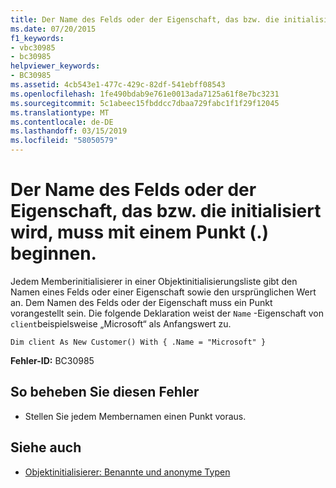 ```yaml
---
title: Der Name des Felds oder der Eigenschaft, das bzw. die initialisiert wird, muss mit einem Punkt (.) beginnen.
ms.date: 07/20/2015
f1_keywords:
- vbc30985
- bc30985
helpviewer_keywords:
- BC30985
ms.assetid: 4cb543e1-477c-429c-82df-541ebff08543
ms.openlocfilehash: 1fe490bdab9e761e0013ada7125a61f8e7bc3231
ms.sourcegitcommit: 5c1abeec15fbddcc7dbaa729fabc1f1f29f12045
ms.translationtype: MT
ms.contentlocale: de-DE
ms.lasthandoff: 03/15/2019
ms.locfileid: "58050579"
---
```

# <a name="name-of-field-or-property-being-initialized-must-start-with-"></a>Der Name des Felds oder der Eigenschaft, das bzw. die initialisiert wird, muss mit einem Punkt (.) beginnen.
Jedem Memberinitialisierer in einer Objektinitialisierungsliste gibt den Namen eines Felds oder einer Eigenschaft sowie den ursprünglichen Wert an. Dem Namen des Felds oder der Eigenschaft muss ein Punkt vorangestellt sein. Die folgende Deklaration weist der `Name` -Eigenschaft von `client`beispielsweise „Microsoft“ als Anfangswert zu.  
  
```  
Dim client As New Customer() With { .Name = "Microsoft" }  
```  
  
 **Fehler-ID:** BC30985  
  
## <a name="to-correct-this-error"></a>So beheben Sie diesen Fehler  
  
-   Stellen Sie jedem Membernamen einen Punkt voraus.  
  
## <a name="see-also"></a>Siehe auch

- [Objektinitialisierer: Benannte und anonyme Typen](../../visual-basic/programming-guide/language-features/objects-and-classes/object-initializers-named-and-anonymous-types.md)
